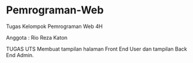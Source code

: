 # Pemrograman-Web
Tugas Kelompok Pemrograman Web 4H

Anggota : 
Rio
Reza
Katon

TUGAS UTS
Membuat tampilan halaman Front End User dan tampilan Back End Admin.
